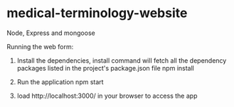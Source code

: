 # medical-terminology-website
Node, Express and mongoose

Running the web form:
1. Install the dependencies, install command will fetch all the dependency packages listed in the project's package.json file
    npm install
    
2. Run the application
    npm start
    
3. load http://localhost:3000/ in your browser to access the app
    
